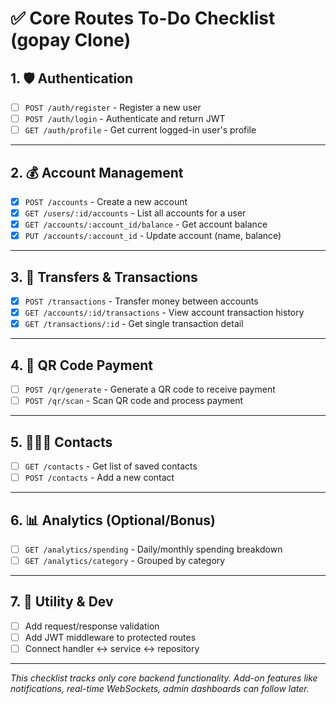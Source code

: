 # ✅ Core Routes To-Do Checklist (gopay Clone)

## 1. 🛡️ Authentication

- [ ] `POST /auth/register` - Register a new user
- [ ] `POST /auth/login` - Authenticate and return JWT
- [ ] `GET /auth/profile` - Get current logged-in user's profile

---

## 2. 💰 Account Management

- [x] `POST /accounts` - Create a new account
- [x] `GET /users/:id/accounts` - List all accounts for a user
- [x] `GET /accounts/:account_id/balance` - Get account balance
- [x] `PUT /accounts/:account_id` - Update account (name, balance)

---

## 3. 🔁 Transfers & Transactions

- [x] `POST /transactions` - Transfer money between accounts
- [x] `GET /accounts/:id/transactions` - View account transaction history
- [x] `GET /transactions/:id` - Get single transaction detail

---

## 4. 📲 QR Code Payment

- [ ] `POST /qr/generate` - Generate a QR code to receive payment
- [ ] `POST /qr/scan` - Scan QR code and process payment

---

## 5. 🧑‍🤝‍🧑 Contacts

- [ ] `GET /contacts` - Get list of saved contacts
- [ ] `POST /contacts` - Add a new contact

---

## 6. 📊 Analytics (Optional/Bonus)

- [ ] `GET /analytics/spending` - Daily/monthly spending breakdown
- [ ] `GET /analytics/category` - Grouped by category

---

## 7. 🧪 Utility & Dev

- [ ] Add request/response validation
- [ ] Add JWT middleware to protected routes
- [ ] Connect handler ↔ service ↔ repository

---

_This checklist tracks only core backend functionality. Add-on features like notifications, real-time WebSockets, admin dashboards can follow later._
